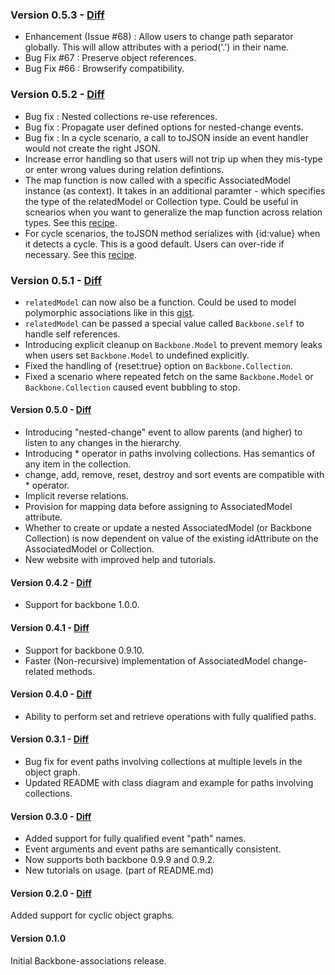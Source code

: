 ### Version 0.5.3 - [Diff](https://github.com/dhruvaray/backbone-associations/compare/v0.5.2...v0.5.3)

* Enhancement (Issue #68) : Allow users to change path separator globally. This will allow attributes with a period('.') in their name.
* Bug Fix #67 : Preserve object references.
* Bug Fix #66 : Browserify compatibility.

### Version 0.5.2 - [Diff](https://github.com/dhruvaray/backbone-associations/compare/v0.5.1...v0.5.2)

* Bug fix : Nested collections re-use references.
* Bug fix : Propagate user defined options for nested-change events.
* Bug fix : In a cycle scenario, a call to toJSON inside an event handler would not create the right JSON.
* Increase error handling so that users will not trip up when they mis-type or enter wrong values during relation defintions.
* The map function is now called with a specific AssociatedModel instance (as context). It takes in an additional paramter - which specifies the type of the relatedModel or Collection type. Could be useful in scnearios when you want to generalize the map function across relation types. See this [recipe](http://dhruvaray.github.io/backbone-associations/recipes.html#tut-map2).
* For cycle scenarios, the toJSON method serializes with {id:value} when it detects a cycle. This is a good default. Users can over-ride if necessary. See this [recipe](http://dhruvaray.github.io/backbone-associations/recipes.html#tut-rev).

### Version 0.5.1 - [Diff](https://github.com/dhruvaray/backbone-associations/compare/v0.5.0...v0.5.1)

* `relatedModel` can now also be a function. Could be used to model polymorphic associations like in this [gist](https://gist.github.com/dhruvaray/5988996).
* `relatedModel` can be passed a special value called `Backbone.self` to handle self references.
* Introducing explicit cleanup on `Backbone.Model` to prevent memory leaks when users set `Backbone.Model` to undefined explicitly.
* Fixed the handling of {reset:true} option on `Backbone.Collection`.
* Fixed a scenario where repeated fetch on the same `Backbone.Model` or `Backbone.Collection` caused event bubbling to stop.


#### Version 0.5.0 - [Diff](https://github.com/dhruvaray/backbone-associations/compare/v0.4.2...v0.5.0)
* Introducing "nested-change" event to allow parents (and higher) to listen to any changes in the hierarchy.
* Introducing * operator in paths involving collections. Has semantics of any item in the collection.
* change, add, remove, reset, destroy and sort events are compatible with * operator.
* Implicit reverse relations.
* Provision for mapping data before assigning to AssociatedModel attribute.
* Whether to create or update a nested AssociatedModel (or Backbone Collection) is now dependent on value of the
existing idAttribute on the AssociatedModel or Collection.
* New website with improved help and tutorials.

#### Version 0.4.2 - [Diff](https://github.com/dhruvaray/backbone-associations/compare/v0.4.1...v0.4.2)
* Support for backbone 1.0.0.

#### Version 0.4.1 - [Diff](https://github.com/dhruvaray/backbone-associations/compare/v0.4.0...v0.4.1)
* Support for backbone 0.9.10.
* Faster (Non-recursive) implementation of AssociatedModel change-related methods.

#### Version 0.4.0 - [Diff](https://github.com/dhruvaray/backbone-associations/compare/v0.3.1...v0.4.0)
* Ability to perform set and retrieve operations with fully qualified paths.

#### Version 0.3.1 - [Diff](https://github.com/dhruvaray/backbone-associations/compare/v0.3.0...v0.3.1)
* Bug fix for event paths involving collections at multiple levels in the object graph.
* Updated README with class diagram and example for paths involving collections.


#### Version 0.3.0 - [Diff](https://github.com/dhruvaray/backbone-associations/compare/v0.2.0...v0.3.0)
* Added support for fully qualified event "path" names.
* Event arguments and event paths are semantically consistent.
* Now supports both backbone 0.9.9 and 0.9.2.
* New tutorials on usage. (part of README.md)


#### Version 0.2.0 - [Diff](https://github.com/dhruvaray/backbone-associations/compare/v0.1.0...v0.2.0)
Added support for cyclic object graphs.

#### Version 0.1.0
Initial Backbone-associations release.

